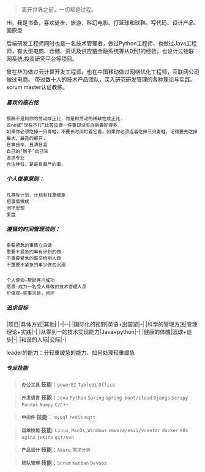 > 离开世界之前，一切都是过程。


Hi，我是书备，喜欢徒步、旅游、科幻电影、打篮球和球鞋。写代码、设计产品、画原型

后端研发工程师同时也是一名技术管理者，做过Python工程师，也做过Java工程师，有大型电商、仓储、资讯及供应链金融系统等从0到1的经验，也设计过物联网系统,投资研究平台等项目。

曾在华为做过云计算开发工程师，也在中国移动做过网络优化工程师，互联网公司做过电商。
带过数十人的技术产品团队，深入研究研发管理的各种理论与实践。scrum master认证教练。

##### 喜欢的座右铭
```
报酬不是和你的劳动成正比，而是和劳动的稀缺性成正比.
说no或“现在不行”比答应做一件事却没有办到要好得多.
如果你必须吃掉一只青蛙，不要长时间盯着它看。如果你必须连着吃掉三只青蛙，记得要先吃掉最大、最丑的那只.
日事日毕，日清日高
自己的‘猴子’自己背
追求专业
合法挣钱，是最有尊严的事.
```


##### 个人做事原则：
```
凡事有计划、计划有轻重缓急
把事情做成
闭环思想
复盘
```

##### 遵循的时间管理法则：
```
重要紧急的事情立马做
重要不紧急的事有计划的做
不重要紧急的事交给别人做
不重要不紧急的事少做勿沉溺
```
##### 
```
个人使命—帮助客户成功
愿景—成为一名受人尊敬的技术管理人员
价值观—实事求是，闭环
```

##### 追求目标

|项目|具体方式|其他|
|-|--|
|国际化的视野|英语+出国游|-|
|科学的管理方法|管理理论+实践|-|
|从零到一的技术实现能力|Java+python|-|
|健康的体魄|篮球+徒步|-|
|和谐的人际|交际|-|

leader的能力：分轻重缓急的能力、如何处理轻重缓急

##### 专业技能

> __`办公工具` 技能__：`powerBI` `TableUi` `Office`  

> __`开发语言` 技能__：`Java` `Python` `Spring` `Spring boot/cloud` `Django` `Scrapy` `Pandas` `Numpy` `C/C++`

> __`中间件` 技能__： `mysql` `redis` `mqtt`

> __`运维技能` 技能__: `Linux,MacOs,Windows` `vmware/esxi/vcenter` `docker` `k8s` `nginx` `jekins`  `git/svn`

> __`产品设计` 技能__：`Axure` `需求分析`

> __`团队管理` 技能__：`Scrum` `Kanban` `Devops`

